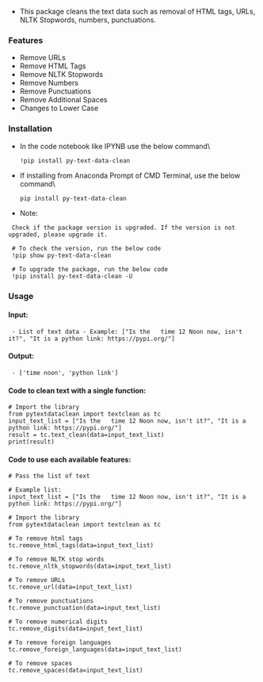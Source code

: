  - This package cleans the text data such as removal of HTML tags, URLs, NLTK Stopwords, numbers, punctuations.
 
### Features
 - Remove URLs
 - Remove HTML Tags
 - Remove NLTK Stopwords
 - Remove Numbers
 - Remove Punctuations
 - Remove Additional Spaces
 - Changes to Lower Case
 
### Installation
 - In the code notebook like IPYNB use the below command\
   ```
   !pip install py-text-data-clean
   ```
 
 
 - If installing from Anaconda Prompt of CMD Terminal, use the below command\
   ```
   pip install py-text-data-clean
   ```
   
 - Note:
  ```
   Check if the package version is upgraded. If the version is not upgraded, please upgrade it.

   # To check the version, run the below code
   !pip show py-text-data-clean

   # To upgrade the package, run the below code
   !pip install py-text-data-clean -U
   ```

### Usage

#### Input:
```
 - List of text data - Example: ["Is the   time 12 Noon now, isn't it?", "It is a python link: https://pypi.org/"]
 ```
 
#### Output:
```
 - ['time noon', 'python link']
 ```
 
#### Code to clean text with a single function:
 ```
 # Import the library
 from pytextdataclean import textclean as tc
 input_text_list = ["Is the   time 12 Noon now, isn't it?", "It is a python link: https://pypi.org/"]
 result = tc.text_clean(data=input_text_list)
 print(result)
 ```

 #### Code to use each available features:

 ```
 # Pass the list of text

 # Example list:
 input_text_list = ["Is the   time 12 Noon now, isn't it?", "It is a python link: https://pypi.org/"]

 # Import the library
 from pytextdataclean import textclean as tc

 # To remove html tags
 tc.remove_html_tags(data=input_text_list)

 # To remove NLTK stop words
 tc.remove_nltk_stopwords(data=input_text_list)

 # To remove URLs
 tc.remove_url(data=input_text_list)

 # To remove punctuations
 tc.remove_punctuation(data=input_text_list)

 # To remove numerical digits
 tc.remove_digits(data=input_text_list)

 # To remove foreign languages
 tc.remove_foreign_languages(data=input_text_list)

 # To remove spaces
 tc.remove_spaces(data=input_text_list)
 ```